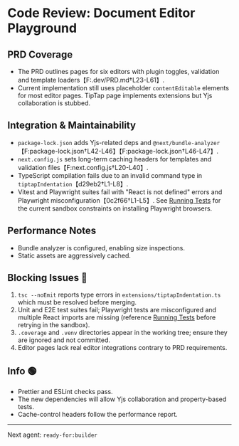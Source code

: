 # Code Review: Document Editor Playground

## PRD Coverage

- The PRD outlines pages for six editors with plugin toggles, validation and template loaders【F:.dev/PRD.md†L23-L61】.
- Current implementation still uses placeholder `contentEditable` elements for most editor pages. TipTap page implements extensions but Yjs collaboration is stubbed.

## Integration & Maintainability

- `package-lock.json` adds Yjs-related deps and `@next/bundle-analyzer`【F:package-lock.json†L42-L46】【F:package-lock.json†L46-L47】.
- `next.config.js` sets long-term caching headers for templates and validation files【F:next.config.js†L20-L40】.
- TypeScript compilation fails due to an invalid command type in `tiptapIndentation`【d29eb2†L1-L8】.
- Vitest and Playwright suites fail with "React is not defined" errors and Playwright misconfiguration【0c2f66†L1-L5】. See
  [Running Tests](README.md#running-tests) for the current sandbox constraints on installing Playwright browsers.

## Performance Notes

- Bundle analyzer is configured, enabling size inspections.
- Static assets are aggressively cached.

## Blocking Issues 🔴

1. `tsc --noEmit` reports type errors in `extensions/tiptapIndentation.ts` which must be resolved before merging.
2. Unit and E2E test suites fail; Playwright tests are misconfigured and multiple React imports are missing (reference
   [Running Tests](README.md#running-tests) before retrying in the sandbox).
3. `.coverage` and `.venv` directories appear in the working tree; ensure they are ignored and not committed.
4. Editor pages lack real editor integrations contrary to PRD requirements.

## Info 🟢

- Prettier and ESLint checks pass.
- The new dependencies will allow Yjs collaboration and property-based tests.
- Cache-control headers follow the performance report.

---

Next agent: `ready-for:builder`
